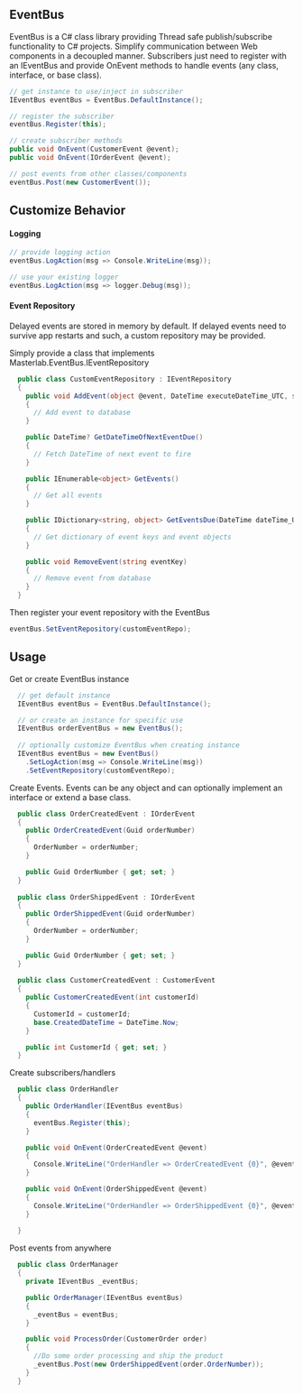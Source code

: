 EventBus
---------

EventBus is a C# class library providing Thread safe publish/subscribe functionality to C# projects. Simplify communication 
between Web components in a decoupled manner.  Subscribers just need to register with an IEventBus and 
provide OnEvent methods to handle events (any class, interface, or base class). 
```C#
// get instance to use/inject in subscriber
IEventBus eventBus = EventBus.DefaultInstance();

// register the subscriber
eventBus.Register(this);

// create subscriber methods
public void OnEvent(CustomerEvent @event);
public void OnEvent(IOrderEvent @event);

// post events from other classes/components
eventBus.Post(new CustomerEvent());
```

Customize Behavior
-----------------------

#### Logging

```C#
// provide logging action
eventBus.LogAction(msg => Console.WriteLine(msg));

// use your existing logger
eventBus.LogAction(msg => logger.Debug(msg));
```

#### Event Repository

Delayed events are stored in memory by default.  If delayed events need to survive app restarts and such, a custom repository may be provided.

Simply provide a class that implements Masterlab.EventBus.IEventRepository

```C#
  public class CustomEventRepository : IEventRepository
  {
    public void AddEvent(object @event, DateTime executeDateTime_UTC, string eventKey)
    {
      // Add event to database
    }

    public DateTime? GetDateTimeOfNextEventDue()
    {
      // Fetch DateTime of next event to fire
    }

    public IEnumerable<object> GetEvents()
    {
      // Get all events
    }

    public IDictionary<string, object> GetEventsDue(DateTime dateTime_UTC)
    {
      // Get dictionary of event keys and event objects
    }

    public void RemoveEvent(string eventKey)
    {
      // Remove event from database
    }
  }
```

Then register your event repository with the EventBus

```C#
eventBus.SetEventRepository(customEventRepo);
```

Usage
-----


Get or create EventBus instance

```C#
  // get default instance
  IEventBus eventBus = EventBus.DefaultInstance();

  // or create an instance for specific use
  IEventBus orderEventBus = new EventBus();
  
  // optionally customize EventBus when creating instance
  IEventBus eventBus = new EventBus()
    .SetLogAction(msg => Console.WriteLine(msg))
    .SetEventRepository(customEventRepo);
```

Create Events.
Events can be any object and can optionally implement an interface or extend a base class.

```C#
  public class OrderCreatedEvent : IOrderEvent
  {
    public OrderCreatedEvent(Guid orderNumber)
    {
      OrderNumber = orderNumber;
    }

    public Guid OrderNumber { get; set; }
  }
  
  public class OrderShippedEvent : IOrderEvent
  {
    public OrderShippedEvent(Guid orderNumber)
    {
      OrderNumber = orderNumber;
    }

    public Guid OrderNumber { get; set; }
  }
  
  public class CustomerCreatedEvent : CustomerEvent
  {
    public CustomerCreatedEvent(int customerId)
    {
      CustomerId = customerId;
      base.CreatedDateTime = DateTime.Now;
    }

    public int CustomerId { get; set; }
  }
```

Create subscribers/handlers

```C#
  public class OrderHandler
  {
    public OrderHandler(IEventBus eventBus)
    {
      eventBus.Register(this);
    }

    public void OnEvent(OrderCreatedEvent @event)
    {
      Console.WriteLine("OrderHandler => OrderCreatedEvent {0}", @event.OrderNumber);
    }

    public void OnEvent(OrderShippedEvent @event)
    {
      Console.WriteLine("OrderHandler => OrderShippedEvent {0}", @event.OrderNumber);
    }
    
  }
```

Post events from anywhere

```C#
  public class OrderManager
  {
    private IEventBus _eventBus;

    public OrderManager(IEventBus eventBus)
    {
      _eventBus = eventBus;
    }

    public void ProcessOrder(CustomerOrder order)
    {
      //Do some order processing and ship the product
      _eventBus.Post(new OrderShippedEvent(order.OrderNumber));
    }
  }
```


